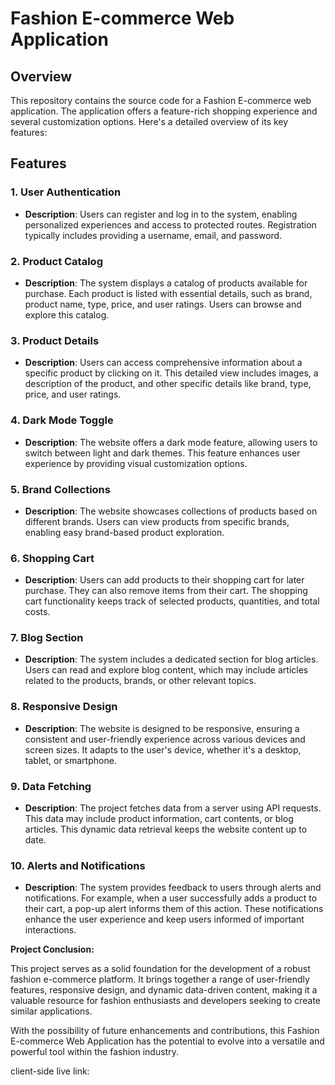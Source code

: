 <!-- Include a project logo or image here if you have one -->

# Fashion E-commerce Web Application

## Overview

This repository contains the source code for a Fashion E-commerce web application. The application offers a feature-rich shopping experience and several customization options. Here's a detailed overview of its key features:

## Features

### 1. User Authentication

- **Description**: Users can register and log in to the system, enabling personalized experiences and access to protected routes. Registration typically includes providing a username, email, and password.

### 2. Product Catalog

- **Description**: The system displays a catalog of products available for purchase. Each product is listed with essential details, such as brand, product name, type, price, and user ratings. Users can browse and explore this catalog.

### 3. Product Details

- **Description**: Users can access comprehensive information about a specific product by clicking on it. This detailed view includes images, a description of the product, and other specific details like brand, type, price, and user ratings.

### 4. Dark Mode Toggle

- **Description**: The website offers a dark mode feature, allowing users to switch between light and dark themes. This feature enhances user experience by providing visual customization options.

### 5. Brand Collections

- **Description**: The website showcases collections of products based on different brands. Users can view products from specific brands, enabling easy brand-based product exploration.

### 6. Shopping Cart

- **Description**: Users can add products to their shopping cart for later purchase. They can also remove items from their cart. The shopping cart functionality keeps track of selected products, quantities, and total costs.

### 7. Blog Section

- **Description**: The system includes a dedicated section for blog articles. Users can read and explore blog content, which may include articles related to the products, brands, or other relevant topics.

### 8. Responsive Design

- **Description**: The website is designed to be responsive, ensuring a consistent and user-friendly experience across various devices and screen sizes. It adapts to the user's device, whether it's a desktop, tablet, or smartphone.

### 9. Data Fetching

- **Description**: The project fetches data from a server using API requests. This data may include product information, cart contents, or blog articles. This dynamic data retrieval keeps the website content up to date.

### 10. Alerts and Notifications

- **Description**: The system provides feedback to users through alerts and notifications. For example, when a user successfully adds a product to their cart, a pop-up alert informs them of this action. These notifications enhance the user experience and keep users informed of important interactions.

**Project Conclusion:**

This project serves as a solid foundation for the development of a robust fashion e-commerce platform. It brings together a range of user-friendly features, responsive design, and dynamic data-driven content, making it a valuable resource for fashion enthusiasts and developers seeking to create similar applications.

With the possibility of future enhancements and contributions, this Fashion E-commerce Web Application has the potential to evolve into a versatile and powerful tool within the fashion industry.

client-side live link:
